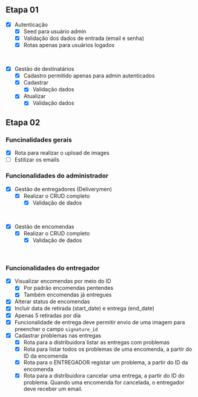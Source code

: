 ## Etapa 01

- [x] Autenticação
	- [x]	Seed para usuário admin
	- [x]	Validação dos dados de entrada (email e senha)
	- [x]	Rotas apenas para usuários logados

</br>

- [x] Gestão de destinatários
	- [x] Cadastro permitido apenas para admin autenticados
	- [x] Cadastrar
		- [x] Validação dados
	- [x] Atualizar
		- [x] Validação dados

## Etapa 02

### Funcinalidades gerais
- [x] Rota para realizar o upload de images
- [ ] Estilizar os emails

### Funcionalidades do administrador
- [x] Gestão de entregadores (Deliverymen)
	- [x] Realizar o CRUD completo
		- [x] Validação de dados
</br>

- [x] Gestão de encomendas
	- [x] Realizar o CRUD completo
		- [x] Validação de dados
</br>

### Funcionalidades do entregador
- [x] Visualizar encomendas por meio do ID
	- [x] Por padrão encomendas pentendes
	- [x] Também encomendas já entregues
- [x] Alterar status de encomendas
 - [x] Incluir data de retirada (start_date) e entrega (end_date)
 - [x] Apenas 5 retiradas por dia
 - [x] Funcionalidade de entrega deve permitir envio de uma imagem para preencher o campo `signature_id`
- [x] Cadastrar problemas nas entregas
	- [x] Rota para a distribuidora listar as entregas com problemas
	- [x] Rota para listar todos os problemas de uma encomenda, a partir do ID da encomenda
	- [x] Rota para o ENTREGADOR registar um problema, a partir do ID da encomenda
	- [x] Rota para a distribuidora cancelar uma entrega, a partir do ID do problema. Quando uma encomenda for cancelada, o entregador deve receber um email.
